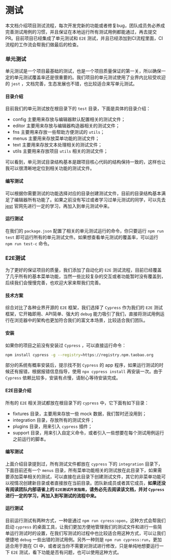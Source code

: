 # 测试
本文档介绍项目测试流程，每次开发完新的功能或者修复bug，团队成员务必养成完善测试用例的习惯，并且保证在本地运行所有测试用例都能通过，再去提交PR。目前项目已经集成了单元测试和 `E2E` 测试，并且已经添加到CI流程里面，CI流程的工作流会帮我们做最后的检查。

### 单元测试
单元测试是一个项目最基础的测试，也是一个项目质量保证的第一关，所以确保一定的单元测试覆盖率还是很重要的。我们项目的单元测试使用了业界内比较受欢迎的 `jest` ，文档完善，生态发展也不错，也比较适合来写单元测试。
#### 目录介绍
目前我们的单元测试放在根目录下的 `test` 目录，下面是具体的目录介绍：
- config 主要用来存放与编辑器默认配置相关的测试文件；
- editor 主要用来存放与编辑器构造器相关的测试文件；
- fns 主要用来存放一些帮助方便测试的 `utils`；
- menus 主要用来存放菜单功能的测试文件；
- text 主要用来存放文本处理相关的测试文件；
- utils 主要用来存放项目 `utils` 相关的测试文件；

可以看到，单元测试目录结构基本是跟项目核心代码的结构保持一致的，这样也让我可以很清晰地定位到相关功能的测试文件。

#### 编写测试
可以根据你需要测试的功能选择对应的目录创建测试文件，目前的目录结构基本满足了编辑器所有功能了。如果之前没有写过或者学习过单元测试的同学，可以先去 [jest](https://jestjs.io/) 官网先进行一定的学习，再加入到单元测试中来。

#### 运行测试
在我们的 `package.json` 配置了相关的单元测试运行的命令，你只要运行 `npm run test` 即可运行所有的单元测试文件。如果想查看单元测试的覆盖率，可以运行 `npm run test-c` 命令。

### E2E测试
为了更好的保证项目的质量，我们添加了自动化的 `E2E` 测试流程，目前已经覆盖了几乎所有的基本菜单功能，当然一些比较复杂的交互或者功能暂时没有覆盖到，后续我们会慢慢完善，也欢迎大家来帮我们完善。

#### 技术方案
综合对比了各种业界开源的 `E2E` 框架，我们选择了 `Cypress` 作为我们的 `E2E` 测试框架，它开箱即用、API简单、强大的 `debug` 能力吸引了我们，直接将测试用例运行在浏览器中的架构也更加符合我们的富文本场景，比较适合我们团队。

#### 安装
如果你的项目之前没有安装过 `Cypress` ，可以直接运行命令：
```bash
npm install cypress -g --registry=https://registry.npm.taobao.org
```
部分的系统有概率安装后，提示找不到 `Cypress` 的 app 程序，如果运行测试的时候还有报错，根据报错信息指导，使用 `npx cypress install` 再安装一次。由于 `Cypress` 依赖比较多，安装有点慢，请耐心等待安装完成。

#### E2E目录介绍
所有的 `E2E` 相关测试都放在根目录下的 `cypress` 中，它下面有如下目录：
- fixtures 目录，主要用来存放一些 mock 数据，我们暂时还没用到；
- integration 目录，存放所有的测试文件；
- plugins 目录，用来引入 `cypress` 插件；
- support 目录，用来引入自定义命令，或者引入一些想要在每个测试用例运行之前运行的脚本。

#### 编写测试
上面介绍目录提到过，所有测试文件都放在 `cypress` 下的 `integration` 目录下，下面目前还有一个 `menus` 目录，所有菜单功能相关的测试放在此目录下，如果需要添加菜单相关的测试，可以直接在此目录下创建测试文件，其它的非菜单功能可以视情况创建新目录或者直接放在当前目录。团队新成员或者其它成员，**如果还没有阅读团队内部语雀上的 `E2E测试开发指南`，请务必先去阅读该文档，并对 `Cypress` 进行一定的学习，再加入到写测试的流程中来。**

#### 运行测试
目前运行测试有两种方式，一种是通过 `npm run cyress:open`，这种方式会帮我们启动 `cypress` 的桌面工具，让我们更加方便地管理我们的测试文件和进行一些简单运行测试时的设置，在我们写测试的过程中也比较适合用这种方式，可以让我们便捷地 `debug` 一些出错的测试用例。另外一种则是 `npm run cypress:run`，更加适合用于跑在 CI 中，或者说当你不需要对测试进行修改，只是单纯地想要运行一下 `E2E` 测试，看下功能是否有问题，也可以使用这种方式。